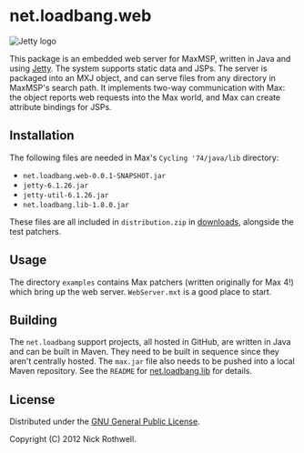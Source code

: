 # net.loadbang.web

![Jetty logo][jetty-logo]

This package is an embedded web server for MaxMSP, written in Java and
using [Jetty][jetty]. The system supports static data and JSPs. The
server is packaged into an MXJ object, and can serve files from any
directory in MaxMSP's search path. It implements two-way communication
with Max: the object reports web requests into the Max world, and Max
can create attribute bindings for JSPs.

## Installation

The following files are needed in Max's `Cycling '74/java/lib` directory:

- `net.loadbang.web-0.0.1-SNAPSHOT.jar`
- `jetty-6.1.26.jar`
- `jetty-util-6.1.26.jar`
- `net.loadbang.lib-1.8.0.jar`

These files are all included in `distribution.zip` in
[downloads][downloads], alongside the test patchers.

## Usage

The directory `examples` contains Max patchers (written originally for
Max 4!) which bring up the web server. `WebServer.mxt` is a good place
to start.

## Building

The `net.loadbang` support projects, all hosted in GitHub, are written
in Java and can be built in Maven. They need to be built in sequence
since they aren't centrally hosted. The `max.jar` file also needs to be
pushed into a local Maven repository. See the `README` for
[net.loadbang.lib][loadbang-lib] for details.

## License

Distributed under the [GNU General Public License][gpl].

Copyright (C) 2012 Nick Rothwell.

[jetty-logo]: https://github.com/downloads/cassiel/net.loadbang.web/jetty_logo.png
[jetty]: http://jetty.codehaus.org/jetty/
[loadbang-lib]: https://github.com/cassiel/net.loadbang.lib
[downloads]: https://github.com/cassiel/net.loadbang.web/downloads
[gpl]: http://www.gnu.org/copyleft/gpl.html
